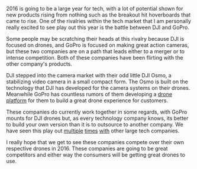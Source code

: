 2016 is going to be a large year for tech, with a lot of potential shown for new products rising from nothing such as the breakout hit hoverboards that came to rise. One of the rivalries within the tech market that I am personally really excited to see play out this year is the battle between DJI and GoPro.

Some people may be scratching their heads at this rivalry because DJI is focused on drones, and GoPro is focused on making great action cameras, but these two companies are on a path that leads either to a merger or to intense competition. Both of these companies have been flirting with the other company's products.

DJI stepped into the camera market with their odd little DJI Osmo, a stabilizing video camera in a small compact form. The Osmo is built on the technology that DJI has developed for the camera systems on their drones. Meanwhile GoPro has countless rumors of them developing a <a class="link link--out link--article" href="http://techcrunch.com/2015/12/27/how-gopro-is-building-its-future-drone-platform-foundations/">drone platform</a> for them to build a great drone experience for customers.

These companies do currently work together in some regards, with GoPro mounts for DJI drones but, as every technology company knows, its better to build your own version than it is to outsource to another company. We have seen this play out <a class="link link--out link--article" href="http://www.wired.com/2015/07/like-google-facebook-twitter-designs-computer-servers/">multiple</a> <a class="link link--out link--article" href="http://www.wired.com/2012/03/google-miner-helmet/">times</a> <a class="link link--out link--article" href="http://spectrum.ieee.org/cars-that-think/transportation/self-driving/uber-could-be-first-to-test-completely-driverless-cars-in-public">with</a> other large tech companies.

I really hope that we get to see these companies compete over their own respective drones in 2016. These companies are going to be great competitors and either way the consumers will be getting great drones to use.
